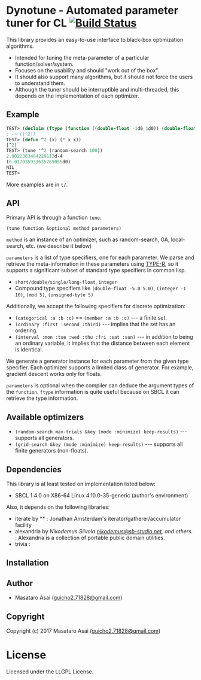 
# Dynotune - Automated parameter tuner for CL [![Build Status](https://travis-ci.org/guicho271828/dynotune.svg?branch=master)](https://travis-ci.org/guicho271828/dynotune)

This library provides an easy-to-use interface to black-box optimization algorithms.

+ Intended for tuning the meta-parameter of a particular function/solver/system.
+ Focuses on the usability and should "work out of the box".
+ It should also support many algorithms, but it should not force the users to understand them.
+ Although the tuner should be interruptible and multi-threaded, this depends on the implementation of each optimizer.

## Example

``` lisp
TEST> (declaim (ftype (function ((double-float -1d0 1d0)) (double-float -1d0 1d0)) ^2))
; -> (|^2|)
TEST> (defun ^2 (x) (* x x))
|^2|
TEST> (tune '^2 (random-search 100))
2.9022303484219113d-4
(0.017035933635765055d0)
NIL
TEST> 
```

More examples are in `t/`.

## API

Primary API is through a function `tune`.

    (tune function &optional method parameters)

`method` is an instance of an optimizer, such as random-search, GA,
local-search, etc. (we describe it below)

`parameters` is a list of type specifiers, one for each parameter.
We parse and retrieve the
meta-information in these parameters
using [TYPE-R](https://github.com/guicho271828/type-r), so it supports a
significant subset of standard type specifiers in common lisp.

+ `short/double/single/long-float`, `integer`
+ Compound type specifiers like `(double-float -5.0 5.0)`, `(integer -1 10)`, `(mod 5)`, `(unsigned-byte 5)`

Additionally, we accept the following specifiers for discrete optimization:

+ `(categorical :a :b :c)` == `(member :a :b :c)` --- a finite set.
+ `(ordinary :first :second :third)` --- implies that the set has an ordering.
+ `(interval :mon :tue :wed :thu :fri :sat :sun)` --- in addition to being an
  ordinary variable, it implies that the distance between each element is identical.

We generate a generator instance for each parameter from the given type specifier.
Each optimizer supports a limited class of generator.
For example, gradient descent works only for floats.

`parameters` is optional when the compiler can deduce the argument types of the `function`.
`ftype` information is quite useful because on SBCL it can retrieve the type information.


## Available optimizers

+ `(random-search max-trials &key (mode :minimize) keep-results)` --- supports all generators.
+ `(grid-search &key (mode :minimize) keep-results)` --- supports all finite generators (non-floats).


## Dependencies
This library is at least tested on implementation listed below:

+ SBCL 1.4.0 on X86-64 Linux 4.10.0-35-generic (author's environment)

Also, it depends on the following libraries:

+ iterate by ** :
    Jonathan Amsterdam's iterator/gatherer/accumulator facility
+ alexandria by *Nikodemus Siivola <nikodemus@sb-studio.net>, and others.* :
    Alexandria is a collection of portable public domain utilities.
+ trivia :
    

## Installation

## Author

* Masataro Asai (guicho2.71828@gmail.com)

## Copyright

Copyright (c) 2017 Masataro Asai (guicho2.71828@gmail.com)

# License

Licensed under the LLGPL License.


